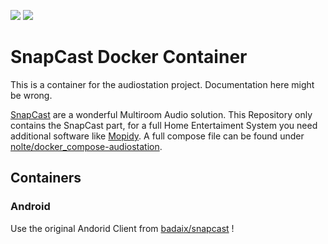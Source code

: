 [![](https://images.microbadger.com/badges/image/audiostation/snapcast.svg)](https://microbadger.com/images/audiostation/snapcast "Get your own image badge on microbadger.com")
[![](https://images.microbadger.com/badges/version/audiostation/snapcast.svg)](https://microbadger.com/images/audiostation/snapcast "Get your own version badge on microbadger.com")

# SnapCast Docker Container
This is a container for the audiostation project. Documentation here might be wrong.

 [SnapCast](https://github.com/badaix/snapcast) are a wonderful Multiroom Audio solution. This Repository only contains the SnapCast part, for a full Home Entertaiment System you need additional software like [Mopidy](https://www.mopidy.com/). A full compose file can be found under [nolte/docker_compose-audiostation](https://github.com/nolte/docker_compose-audiostation).

## Containers

### Android

 Use the original Andorid Client from [badaix/snapcast](https://github.com/badaix/snapcast/releases/latest) !

